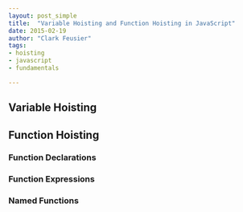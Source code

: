 ```yaml
---
layout: post_simple
title:  "Variable Hoisting and Function Hoisting in JavaScript"
date: 2015-02-19
author: "Clark Feusier"
tags:
- hoisting
- javascript
- fundamentals

---
```


## Variable Hoisting

## Function Hoisting

### Function Declarations

### Function Expressions

### Named Functions

